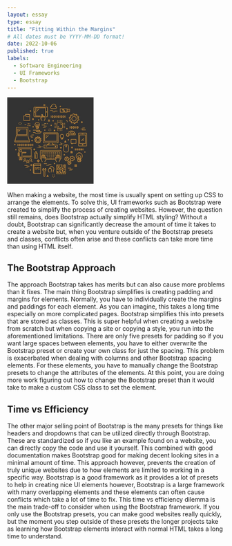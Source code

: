 ```yaml
---
layout: essay
type: essay
title: "Fitting Within the Margins"
# All dates must be YYYY-MM-DD format!
date: 2022-10-06
published: true
labels:
  - Software Engineering
  - UI Frameworks
  - Bootstrap
---
```


<img width="200px" class="rounded float-start pe-4" src="../img/CSEResized.jpg">

  When making a website, the most time is usually spent on setting up CSS to arrange the elements. To solve this, UI frameworks such as Bootstrap were created to simplify the process of creating websites. However, the question still remains, does Bootstrap actually simplify HTML styling? Without a doubt, Bootstrap can significantly decrease the amount of time it takes to create a website but, when you venture outside of the Bootstrap presets and classes, conflicts often arise and these conflicts can take more time than using HTML itself. 
  
## The Bootstrap Approach
  The approach Bootstrap takes has merits but can also cause more problems than it fixes. The main thing Bootstrap simplifies is creating padding and margins for elements. Normally, you have to individually create the margins and paddings for each element. As you can imagine, this takes a long time especially on more complicated pages. Bootstrap simplifies this into presets that are stored as classes. This is super helpful when creating a website from scratch but when copying a site or copying a style, you run into the aforementioned limitations. There are only five presets for padding so if you want large spaces between elements, you have to either overwrite the Bootstrap preset or create your own class for just the spacing. This problem is exacerbated when dealing with columns and other Bootstrap spacing elements. For these elements, you have to manually change the Bootstrap presets to change the attributes of the elements. At this point, you are doing more work figuring out how to change the Bootstrap preset than it would take to make a custom CSS class to set the element.
  
  ## Time vs Efficiency
  The other major selling point of Bootstrap is the many presets for things like headers and dropdowns that can be utilized directly through Bootstrap. These are standardized so if you like an example found on a website, you can directly copy the code and use it yourself. This combined with good documentation makes Bootstrap good for making decent looking sites in a minimal amount of time. This approach however, prevents the creation of truly unique websites due to how elements are limited to working in a specific way. Bootstrap is a good framework as it provides a lot of presets to help in creating nice UI elements however, Bootstrap is a large framework with many overlapping elements and these elements can often cause conflicts which take a lot of time to fix. This time vs efficiency dilemma is the main trade-off to consider when using the Bootstrap framework. If you only use the Bootstrap presets, you can make good websites really quickly, but the moment you step outside of these presets the longer projects take as learning how Bootstrap elements interact with normal HTML takes a long time to understand.



